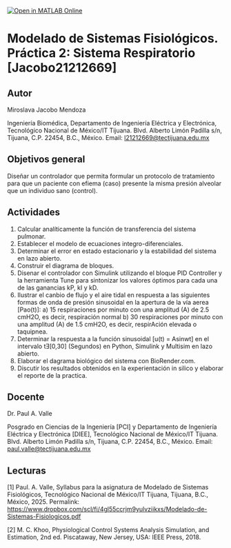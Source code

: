 [![Open in MATLAB Online](https://www.mathworks.com/images/responsive/global/open-in-matlab-online.svg)](https://matlab.mathworks.com/open/github/v1?repo=mirosjm/MSF-Practica-2)

# Modelado de Sistemas Fisiológicos. Práctica 2: Sistema Respiratorio [Jacobo21212669]

## Autor
Miroslava Jacobo Mendoza

Ingeniería Biomédica, Departamento de Ingeniería Eléctrica y Electrónica, Tecnológico Nacional de México/IT Tijuana. Blvd. Alberto Limón Padilla s/n, Tijuana, C.P. 22454, B.C., México. Email: l21212669@tectijuana.edu.mx

## Objetivos general
Diseñar un controlador que permita formular un protocolo de tratamiento para que un paciente con efiema (caso) presente la misma presión alveolar que un individuo sano (control).

## Actividades
1. Calcular analíticamente la función de transferencia del sistema pulmonar.
2. Establecer el modelo de ecuaciones integro-diferenciales.
3. Determinar el error en estado estacionario y la estabilidad del sistema en lazo abierto.
4. Construir el diagrama de bloques.
5. Disenar el controlador con Simulink utilizando el bloque PID Controller y la herramienta Tune para sintonizar los valores óptimos para cada una de las ganancias kP, kI y kD.
6. Ilustrar el canbio de flujo y el aire tidal en respuesta a las siguientes formas de onda de presión sinusoidal en la apertura de la vía aerea [Pao(t)]:
      a) 15 respiraciones por minuto con una amplitud (A) de 2.5 cmH2O, es decir, respiración normal
      b) 30 respiraciones por minuto con una amplitud (A) de 1.5 cmH2O, es decir, respirAción elevada o taquipnea.
7. Determinar la respuesta a la función sinusoidal [u(t) = Asinwt] en el intervalo tƎ[0,30] (Segundos) en Python, Simulink y Multisim en lazo abierto.
8. Elaborar el dagrama biológico del sistema con BioRender.com.
9. Discutir los resultados obtenidos en la experientación in silico y elaborar el reporte de la practica.
      
## Docente
Dr. Paul A. Valle

Posgrado en Ciencias de la Ingeniería [PCI] y Departamento de Ingeniería Eléctrica y Electrónica [DIEE], Tecnológico Nacional de México/IT Tijuana. Blvd. Alberto Limón Padilla s/n, Tijuana, C.P. 22454, B.C., México. Email: paul.valle@tectijuana.edu.mx

## Lecturas
[1] Paul. A. Valle, Syllabus para la asignatura de Modelado de Sistemas Fisiológicos, Tecnológico Nacional de México/IT Tijuana, Tijuana, B.C., México, 2025. Permalink: https://www.dropbox.com/scl/fi/4gl55ccrjm9yulvziikxs/Modelado-de-Sistemas-Fisiologicos.pdf

[2] M. C. Khoo, Physiological Control Systems Analysis Simulation, and Estimation, 2nd ed. Piscataway, New Jersey, USA: IEEE Press, 2018.
